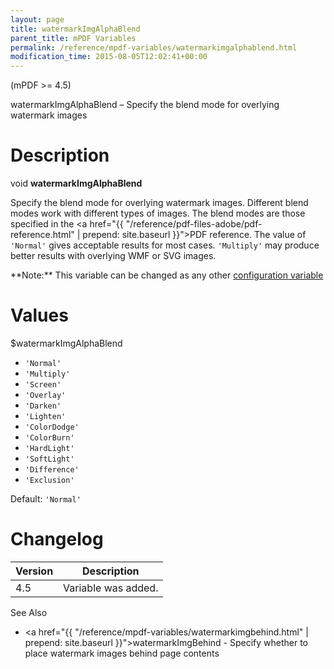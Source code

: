 ```yaml
---
layout: page
title: watermarkImgAlphaBlend
parent_title: mPDF Variables
permalink: /reference/mpdf-variables/watermarkimgalphablend.html
modification_time: 2015-08-05T12:02:41+00:00
---
```


(mPDF >= 4.5)

watermarkImgAlphaBlend – Specify the blend mode for overlying watermark images

# Description

void **watermarkImgAlphaBlend**

Specify the blend mode for overlying watermark images. Different blend modes work with different types of images.
The blend modes are those specified in the
<a href="{{ "/reference/pdf-files-adobe/pdf-reference.html" | prepend: site.baseurl }}">PDF reference</a>. The value of
`'Normal'` gives acceptable results for most cases. `'Multiply'` may produce better results with overlying WMF or SVG images.

<div class="alert alert-info" role="alert" markdown="1">
  **Note:** This variable can be changed as any other
  <a href="{{ "/configuration/configuration-v7-x.html" | prepend: site.baseurl }}">configuration variable</a>
</div>

# Values

<span class="parameter">$watermarkImgAlphaBlend</span>

- `'Normal'`
- `'Multiply'`
- `'Screen'`
- `'Overlay'`
- `'Darken'`
- `'Lighten'`
- `'ColorDodge'`
- `'ColorBurn'`
- `'HardLight'`
- `'SoftLight'`
- `'Difference'`
- `'Exclusion'`

Default: `'Normal'`

# Changelog

<table class="table">
<thead>
<tr>
  <th>Version</th>
  <th>Description</th>
</tr>
</thead>
<tbody>
<tr>
  <td>4.5</td>
  <td>Variable was added.</td>
</tr>
</tbody>
</table>

See Also

- <a href="{{ "/reference/mpdf-variables/watermarkimgbehind.html" | prepend: site.baseurl }}">watermarkImgBehind</a> - Specify whether to place watermark images behind page contents

